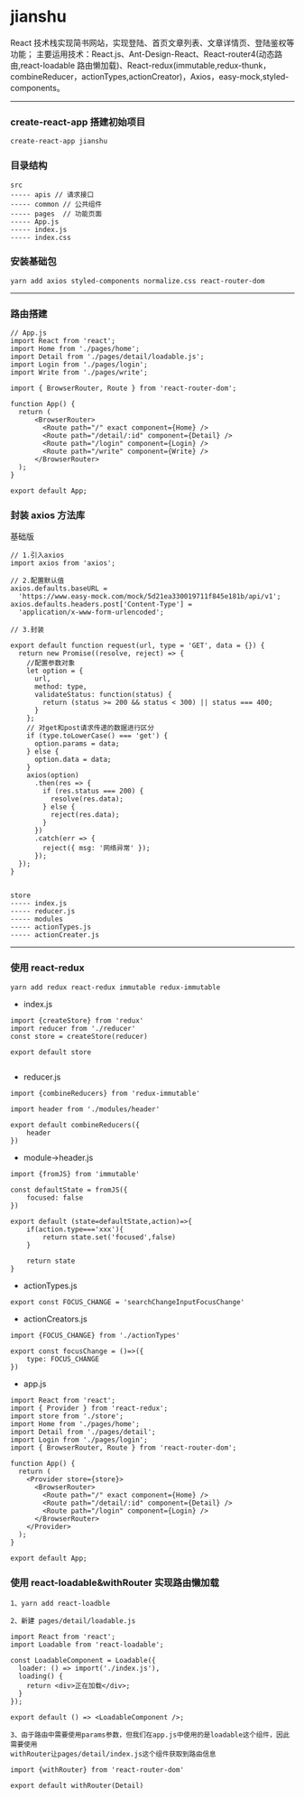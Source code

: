 # jianshu

React 技术栈实现简书网站，实现登陆、首页文章列表、文章详情页、登陆鉴权等功能；
主要运用技术：React.js、Ant-Design-React、React-router4(动态路由,react-loadable 路由懒加载)、React-redux(immutable,redux-thunk，combineReducer，actionTypes,actionCreator)，Axios，easy-mock,styled-components。

---

### create-react-app 搭建初始项目

```
create-react-app jianshu
```

### 目录结构

```
src
----- apis // 请求接口
----- common // 公共组件
----- pages  // 功能页面
----- App.js
----- index.js
----- index.css

```

### 安装基础包

```
yarn add axios styled-components normalize.css react-router-dom
```

---

### 路由搭建

```
// App.js
import React from 'react';
import Home from './pages/home';
import Detail from './pages/detail/loadable.js';
import Login from './pages/login';
import Write from './pages/write';

import { BrowserRouter, Route } from 'react-router-dom';

function App() {
  return (
      <BrowserRouter>
        <Route path="/" exact component={Home} />
        <Route path="/detail/:id" component={Detail} />
        <Route path="/login" component={Login} />
        <Route path="/write" component={Write} />
      </BrowserRouter>
  );
}

export default App;

```

### 封装 axios 方法库

基础版

```
// 1.引入axios
import axios from 'axios';

// 2.配置默认值
axios.defaults.baseURL =
  'https://www.easy-mock.com/mock/5d21ea330019711f845e181b/api/v1';
axios.defaults.headers.post['Content-Type'] =
  'application/x-www-form-urlencoded';

// 3.封装

export default function request(url, type = 'GET', data = {}) {
  return new Promise((resolve, reject) => {
    //配置参数对象
    let option = {
      url,
      method: type,
      validateStatus: function(status) {
        return (status >= 200 && status < 300) || status === 400;
      }
    };
    // 对get和post请求传递的数据进行区分
    if (type.toLowerCase() === 'get') {
      option.params = data;
    } else {
      option.data = data;
    }
    axios(option)
      .then(res => {
        if (res.status === 200) {
          resolve(res.data);
        } else {
          reject(res.data);
        }
      })
      .catch(err => {
        reject({ msg: '网络异常' });
      });
  });
}

```

```

store
----- index.js
----- reducer.js
----- modules
----- actionTypes.js
----- actionCreater.js

```

---

### 使用 react-redux

```
yarn add redux react-redux immutable redux-immutable
```

- index.js

```
import {createStore} from 'redux'
import reducer from './reducer'
const store = createStore(reducer)

export default store


```

- reducer.js

```
import {combineReducers} from 'redux-immutable'

import header from './modules/header'

export default combineReducers({
	header
})

```

- module->header.js

```
import {fromJS} from 'immutable'

const defaultState = fromJS({
	focused: false
})

export default (state=defaultState,action)=>{
	if(action.type==='xxx'){
		return state.set('focused',false)
	}

	return state
}

```

- actionTypes.js

```
export const FOCUS_CHANGE = 'searchChangeInputFocusChange'

```

- actionCreators.js

```
import {FOCUS_CHANGE} from './actionTypes'

export const focusChange = ()=>({
	type: FOCUS_CHANGE
})

```

- app.js

```
import React from 'react';
import { Provider } from 'react-redux';
import store from './store';
import Home from './pages/home';
import Detail from './pages/detail';
import Login from './pages/login';
import { BrowserRouter, Route } from 'react-router-dom';

function App() {
  return (
    <Provider store={store}>
      <BrowserRouter>
        <Route path="/" exact component={Home} />
        <Route path="/detail/:id" component={Detail} />
        <Route path="/login" component={Login} />
      </BrowserRouter>
    </Provider>
  );
}

export default App;

```

### 使用 react-loadable&withRouter 实现路由懒加载

```
1、yarn add react-loadble

2、新建 pages/detail/loadable.js

import React from 'react';
import Loadable from 'react-loadable';

const LoadableComponent = Loadable({
  loader: () => import('./index.js'),
  loading() {
    return <div>正在加载</div>;
  }
});

export default () => <LoadableComponent />;

3、由于路由中需要使用params参数，但我们在app.js中使用的是loadable这个组件，因此需要使用
withRouter让pages/detail/index.js这个组件获取到路由信息

import {withRouter} from 'react-router-dom'

export default withRouter(Detail)

```
